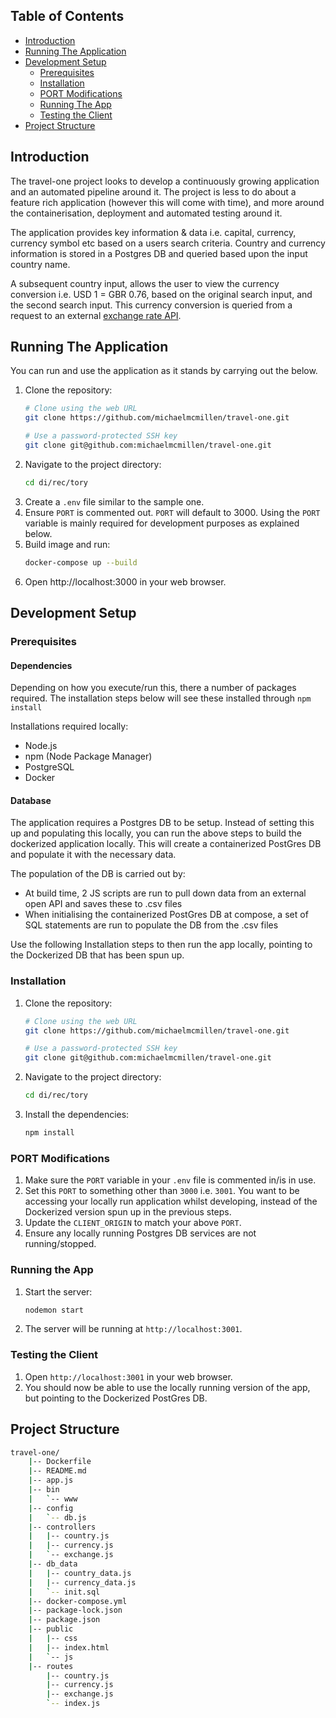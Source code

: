 ## Table of Contents

- [Introduction](#introduction)
- [Running The Application](#running-the-application)
- [Development Setup](#development-setup)
  - [Prerequisites](#prerequisites)
  - [Installation](#installation)
  - [PORT Modifications](#port-modifications)
  - [Running The App](#running-the-app)
  - [Testing the Client](#testing-the-client)
- [Project Structure](#project-structure)

## Introduction

The travel-one project looks to develop a continuously growing application and an automated pipeline around it. The project is less to do about a feature rich application (however this will come with time), and more around the containerisation, deployment and automated testing around it.

The application provides key information & data i.e. capital, currency, currency symbol etc based on a users search criteria. Country and currency information is stored in a Postgres DB and queried based upon the input country name.

A subsequent country input, allows the user to view the currency conversion i.e. USD 1 = GBR 0.76, based on the original search input, and the second search input. This currency conversion is queried from a request to an external [exchange rate API](https://www.exchangerate-api.com).

## Running The Application

You can run and use the application as it stands by carrying out the below.

1. Clone the repository:
    ```bash
    # Clone using the web URL
    git clone https://github.com/michaelmcmillen/travel-one.git
    ```
    ```bash
    # Use a password-protected SSH key
    git clone git@github.com:michaelmcmillen/travel-one.git
    ```
2. Navigate to the project directory:
    ```bash
    cd di/rec/tory
    ```
3. Create a `.env` file similar to the sample one.
4. Ensure `PORT` is commented out. `PORT` will default to 3000. Using the `PORT` variable is mainly required for development purposes as explained below. 
4. Build image and run:
    ```bash
    docker-compose up --build
    ```
5. Open http://localhost:3000 in your web browser.

## Development Setup

### Prerequisites

#### Dependencies

Depending on how you execute/run this, there a number of packages required. The installation steps below will see these installed through <code>npm install</code>

Installations required locally:

- Node.js
- npm (Node Package Manager)
- PostgreSQL
- Docker

#### Database

The application requires a Postgres DB to be setup. Instead of setting this up and populating this locally, you can run the above steps to build the dockerized application locally. This will create a containerized PostGres DB and populate it with the necessary data.

The population of the DB is carried out by:

- At build time, 2 JS scripts are run to pull down data from an external open API and saves these to .csv files
- When initialising the containerized PostGres DB at compose, a set of SQL statements are run to populate the DB from the .csv files

Use the following Installation steps to then run the app locally, pointing to the Dockerized DB that has been spun up.

### Installation

1. Clone the repository:
    ```bash
    # Clone using the web URL
    git clone https://github.com/michaelmcmillen/travel-one.git
    ```
    ```bash
    # Use a password-protected SSH key
    git clone git@github.com:michaelmcmillen/travel-one.git
    ```
2. Navigate to the project directory:
    ```bash
    cd di/rec/tory
    ```
3. Install the dependencies:
    ```bash
    npm install
    ```
### PORT Modifications

1. Make sure the `PORT` variable in your `.env` file is commented in/is in use.
2. Set this `PORT` to something other than `3000` i.e. `3001`. You want to be accessing your locally run application whilst developing, instead of the Dockerized version spun up in the previous steps.
3. Update the `CLIENT_ORIGIN` to match your above `PORT`.
4. Ensure any locally running Postgres DB services are not running/stopped.

### Running the App

1. Start the server:
    ```bash
    nodemon start
    ```
2. The server will be running at `http://localhost:3001`.

### Testing the Client

1. Open `http://localhost:3001` in your web browser.
2. You should now be able to use the locally running version of the app, but pointing to the Dockerized PostGres DB.
    
## Project Structure

```bash
travel-one/
    |-- Dockerfile
    |-- README.md
    |-- app.js
    |-- bin
    |   `-- www
    |-- config
    |   `-- db.js
    |-- controllers
    |   |-- country.js
    |   |-- currency.js
    |   `-- exchange.js
    |-- db_data
    |   |-- country_data.js
    |   |-- currency_data.js
    |   `-- init.sql
    |-- docker-compose.yml
    |-- package-lock.json
    |-- package.json
    |-- public
    |   |-- css
    |   |-- index.html
    |   `-- js
    |-- routes
        |-- country.js
        |-- currency.js
        |-- exchange.js
        `-- index.js
```
